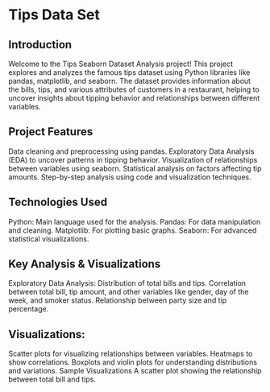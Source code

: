 # Tips Data Set

## Introduction
Welcome to the Tips Seaborn Dataset Analysis project! This project explores and analyzes the famous tips dataset using Python libraries like pandas, matplotlib, and seaborn. The dataset provides information about the bills, tips, and various attributes of customers in a restaurant, helping to uncover insights about tipping behavior and relationships between different variables.

## Project Features
Data cleaning and preprocessing using pandas.
Exploratory Data Analysis (EDA) to uncover patterns in tipping behavior.
Visualization of relationships between variables using seaborn.
Statistical analysis on factors affecting tip amounts.
Step-by-step analysis using code and visualization techniques.
## Technologies Used
Python: Main language used for the analysis.
Pandas: For data manipulation and cleaning.
Matplotlib: For plotting basic graphs.
Seaborn: For advanced statistical visualizations.
## Key Analysis & Visualizations
Exploratory Data Analysis:
Distribution of total bills and tips.
Correlation between total bill, tip amount, and other variables like gender, day of the week, and smoker status.
Relationship between party size and tip percentage.
## Visualizations:
Scatter plots for visualizing relationships between variables.
Heatmaps to show correlations.
Boxplots and violin plots for understanding distributions and variations.
Sample Visualizations
A scatter plot showing the relationship between total bill and tips.
